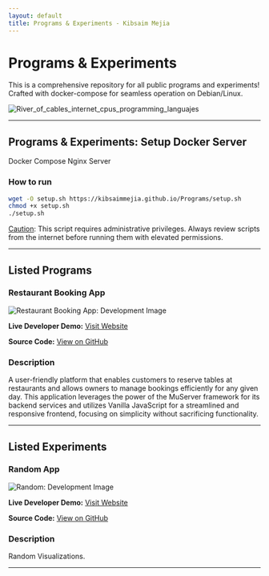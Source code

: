 ```yaml
---
layout: default
title: Programs & Experiments - Kibsaim Mejia 
---
```

# Programs & Experiments

This is a comprehensive repository for all public programs and experiments! Crafted with docker-compose for seamless operation on Debian/Linux.

![River_of_cables_internet_cpus_programming_languajes](https://github.com/KibsaimMejia/Programs/assets/158346959/0acc8af0-460c-44d6-bd9f-691a6c4331d9)

---

## **Programs & Experiments**: Setup Docker Server

Docker Compose Nginx Server

### How to run

``` bash
wget -O setup.sh https://kibsaimmejia.github.io/Programs/setup.sh
chmod +x setup.sh
./setup.sh
```
[Caution](https://github.com/KibsaimMejia/Programs/): This script requires administrative privileges. Always review scripts from the internet before running them with elevated permissions.

---

## Listed Programs

### Restaurant Booking App

![Restaurant Booking App: Development Image](IMAGE_URL)

**Live Developer Demo:** [Visit Website](https://KibsaimMejia.github.io/Programs/RestaurantBooking)

**Source Code:** [View on GitHub](https://github.com/KibsaimMejia/Programs/blob/main/RestaurantBooking/README.md)

### Description
A user-friendly platform that enables customers to reserve tables at restaurants and allows owners to manage bookings efficiently for any given day. This application leverages the power of the MuServer framework for its backend services and utilizes Vanilla JavaScript for a streamlined and responsive frontend, focusing on simplicity without sacrificing functionality.

---

## Listed Experiments

### Random App

![Random: Development Image](IMAGE_URL)

**Live Developer Demo:** [Visit Website](https://KibsaimMejia.github.io/Programs/Random)

**Source Code:** [View on GitHub](https://github.com/KibsaimMejia/Programs/blob/main/Random/README.md)

### Description
Random Visualizations.

---
